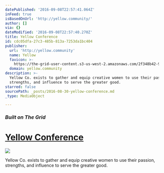 ```yaml
---
datePublished: '2016-09-08T22:57:41.064Z'
inFeed: true
isBasedOnUrl: 'http://yellow.community/'
author: []
via: {}
dateModified: '2016-09-08T22:57:40.270Z'
title: Yellow Conference
id: cdc05dfa-27c3-485b-813a-7253da1bc404
publisher:
  url: 'http://yellow.community'
  name: Yellow
  favicon: >-
    https://the-grid-user-content.s3-us-west-2.amazonaws.com/2f348b42-90b0-4d18-bee4-a57cd34c0758.png
  domain: yellow.community
description: >-
  Yellow Co. exists to gather and equip creative women to use their passion,
  strengths, and influence to serve the greater good.
starred: false
sourcePath: _posts/2016-08-30-yellow-conference.md
_type: MediaObject

---
```

### _Built on The Grid_

# [Yellow Conference][0]
![](https://the-grid-user-content.s3-us-west-2.amazonaws.com/740c6d6a-c367-4544-8c85-0140376d6c87.png)

Yellow Co. exists to gather and equip creative women to use their passion, strengths, and influence to serve the greater good.

[0]: http://yellow.community/ "The Yellow Conference"